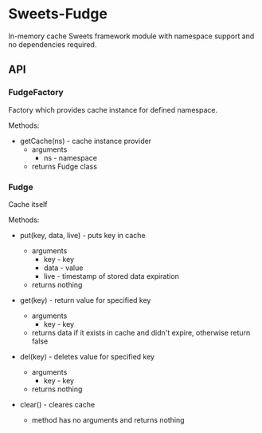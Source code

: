# Sweets-Fudge

In-memory cache Sweets framework module with namespace support and no dependencies required.

## API

### FudgeFactory

Factory which provides cache instance for defined namespace.

Methods: 

* getCache(ns) - cache instance provider
    * arguments
        * ns - namespace
    * returns Fudge class

### Fudge

Cache itself

Methods:

* put(key, data, live) - puts key in cache
    * arguments
        * key - key
        * data - value
        * live - timestamp of stored data expiration
    * returns nothing

* get(key) - return value for specified key
    * arguments
        * key - key
    * returns data if it exists in cache and didn't expire, otherwise return false

* del(key) - deletes value for specified key
    * arguments
        * key - key
    * returns nothing

* clear() - cleares cache
    * method has no arguments and returns nothing